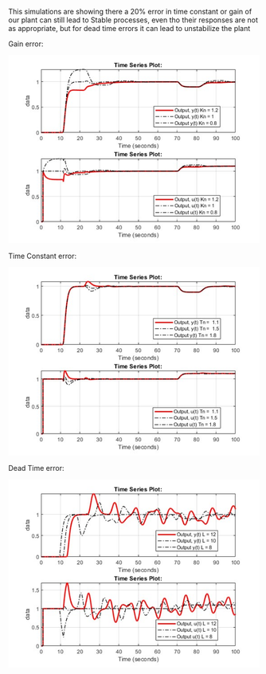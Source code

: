 This simulations are showing there a 20% error in time constant or gain of our plant can still lead to Stable processes, even tho their responses are not as appropriate, but for dead time errors it can lead to unstabilize the plant

Gain error:

![Simulation](GainError.jpg)

Time Constant error:

![Simulation](TimeConstantError.jpg)

Dead Time error:

![Simulation](DeadTimeError.jpg)
